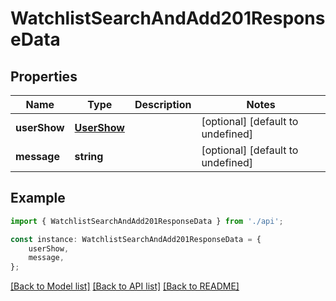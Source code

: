 # WatchlistSearchAndAdd201ResponseData


## Properties

Name | Type | Description | Notes
------------ | ------------- | ------------- | -------------
**userShow** | [**UserShow**](UserShow.md) |  | [optional] [default to undefined]
**message** | **string** |  | [optional] [default to undefined]

## Example

```typescript
import { WatchlistSearchAndAdd201ResponseData } from './api';

const instance: WatchlistSearchAndAdd201ResponseData = {
    userShow,
    message,
};
```

[[Back to Model list]](../README.md#documentation-for-models) [[Back to API list]](../README.md#documentation-for-api-endpoints) [[Back to README]](../README.md)
